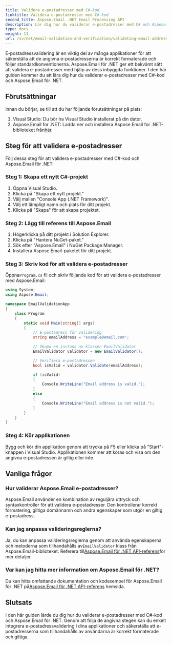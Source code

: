 ```yaml
---
title: Validera e-postadresser med C#-kod
linktitle: Validera e-postadresser med C#-kod
second_title: Aspose.Email .NET Email Processing API
description: Lär dig hur du validerar e-postadresser med C# och Aspose.Email för .NET. Säkerställ korrekt e-postdata i dina applikationer.
type: docs
weight: 11
url: /sv/net/email-validation-and-verification/validating-email-addresses-using-csharp-code/
---
```


E-postadressvalidering är en viktig del av många applikationer för att säkerställa att de angivna e-postadresserna är korrekt formaterade och följer standardkonventionerna. Aspose.Email för .NET ger ett bekvämt sätt att validera e-postadresser med hjälp av dess inbyggda funktioner. I den här guiden kommer du att lära dig hur du validerar e-postadresser med C#-kod och Aspose.Email för .NET.

## Förutsättningar

Innan du börjar, se till att du har följande förutsättningar på plats:

1. Visual Studio: Du bör ha Visual Studio installerat på din dator.
2.  Aspose.Email for .NET: Ladda ner och installera Aspose.Email for .NET-biblioteket från[här](https://releases.aspose.com/email/net).

## Steg för att validera e-postadresser

Följ dessa steg för att validera e-postadresser med C#-kod och Aspose.Email för .NET:

### Steg 1: Skapa ett nytt C#-projekt

1. Öppna Visual Studio.
2. Klicka på "Skapa ett nytt projekt."
3. Välj mallen "Console App (.NET Framework)".
4. Välj ett lämpligt namn och plats för ditt projekt.
5. Klicka på "Skapa" för att skapa projektet.

### Steg 2: Lägg till referens till Aspose.Email

1. Högerklicka på ditt projekt i Solution Explorer.
2. Klicka på "Hantera NuGet-paket."
3. Sök efter "Aspose.Email" i NuGet Package Manager.
4. Installera Aspose.Email-paketet för ditt projekt.

### Steg 3: Skriv kod för att validera e-postadresser

 Öppna`Program.cs` fil och skriv följande kod för att validera e-postadresser med Aspose.Email:

```csharp
using System;
using Aspose.Email;

namespace EmailValidationApp
{
    class Program
    {
        static void Main(string[] args)
        {
            // E-postadress för validering
            string emailAddress = "example@email.com";

            // Skapa en instans av klassen EmailValidator
            EmailValidator validator = new EmailValidator();

            // Verifiera e-postadressen
            bool isValid = validator.Validate(emailAddress);

            if (isValid)
            {
                Console.WriteLine("Email address is valid.");
            }
            else
            {
                Console.WriteLine("Email address is not valid.");
            }
        }
    }
}
```

### Steg 4: Kör applikationen

Bygg och kör din applikation genom att trycka på F5 eller klicka på "Start"-knappen i Visual Studio. Applikationen kommer att köras och visa om den angivna e-postadressen är giltig eller inte.

## Vanliga frågor

### Hur validerar Aspose.Email e-postadresser?

Aspose.Email använder en kombination av reguljära uttryck och syntaxkontroller för att validera e-postadresser. Den kontrollerar korrekt formatering, giltiga domännamn och andra egenskaper som utgör en giltig e-postadress.

### Kan jag anpassa valideringsreglerna?

 Ja, du kan anpassa valideringsreglerna genom att använda egenskaperna och metoderna som tillhandahålls av`EmailValidator` klass från Aspose.Email-biblioteket. Referera till[Aspose.Email för .NET API-referens](https://reference.aspose.com/email/net/aspose.email/tools/emailvalidator)för mer detaljer.

### Var kan jag hitta mer information om Aspose.Email för .NET?

 Du kan hitta omfattande dokumentation och kodexempel för Aspose.Email för .NET på[Aspose.Email för .NET API-referens](https://reference.aspose.com/email/net) hemsida.

## Slutsats

I den här guiden lärde du dig hur du validerar e-postadresser med C#-kod och Aspose.Email för .NET. Genom att följa de angivna stegen kan du enkelt integrera e-postadressvalidering i dina applikationer och säkerställa att e-postadresserna som tillhandahålls av användarna är korrekt formaterade och giltiga.